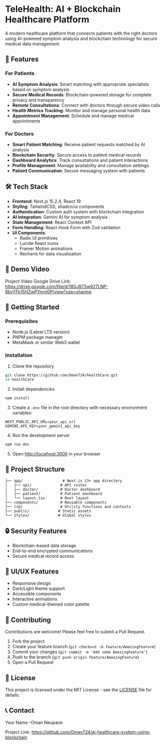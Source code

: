  # TeleHealth: AI + Blockchain Healthcare Platform

A modern healthcare platform that connects patients with the right doctors using AI-powered symptom analysis and blockchain technology for secure medical data management.

## 🌟 Features

### For Patients
- **AI Symptom Analysis**: Smart matching with appropriate specialists based on symptom analysis
- **Secure Medical Records**: Blockchain-powered storage for complete privacy and transparency
- **Remote Consultations**: Connect with doctors through secure video calls
- **Health Metrics Tracking**: Monitor and manage personal health data
- **Appointment Management**: Schedule and manage medical appointments

### For Doctors
- **Smart Patient Matching**: Receive patient requests matched by AI analysis
- **Blockchain Security**: Secure access to patient medical records
- **Dashboard Analytics**: Track consultations and patient interactions
- **Profile Management**: Manage availability and consultation settings
- **Patient Communication**: Secure messaging system with patients

## 🛠️ Tech Stack

- **Frontend**: Next.js 15.2.4, React 19
- **Styling**: TailwindCSS, shadcn/ui components
- **Authentication**: Custom auth system with blockchain integration
- **AI Integration**: Gemini AI for symptom analysis
- **State Management**: React Context API
- **Form Handling**: React Hook Form with Zod validation
- **UI Components**: 
  - Radix UI primitives
  - Lucide React icons
  - Framer Motion animations
  - Recharts for data visualization

## 🚀 Demo Video
Project Video Google Drive Link: <br>
https://drive.google.com/file/d/18GJ873w927LNP-8byYFk15HZwPYmnI0P/view?usp=sharing
## 🚀 Getting Started

### Prerequisites
- Node.js (Latest LTS version)
- PNPM package manager
- MetaMask or similar Web3 wallet

### Installation

1. Clone the repository
```bash
git clone https://github.com/Oman724/healthCare.git
cd healthCare
```

2. Install dependencies
```bash
npm install
```

3. Create a `.env` file in the root directory with necessary environment variables:
```env
NEXT_PUBLIC_API_URL=your_api_url
GEMINI_API_KEY=your_gemini_api_key
```

4. Run the development server
```bash
npm run dev
```

5. Open [http://localhost:3000](http://localhost:3000) in your browser

## 📁 Project Structure

```
├── app/                  # Next.js 13+ app directory
│   ├── api/             # API routes
│   ├── doctor/          # Doctor dashboard
│   ├── patient/         # Patient dashboard
│   └── layout.tsx       # Root layout
├── components/          # Reusable components
├── lib/                 # Utility functions and contexts
├── public/             # Static assets
└── styles/             # Global styles
```

## 🔒 Security Features

- Blockchain-based data storage
- End-to-end encrypted communications
- Secure medical record access

## 🎨 UI/UX Features

- Responsive design
- Dark/Light theme support
- Accessible components
- Interactive animations
- Custom medical-themed color palette

## 🤝 Contributing

Contributions are welcome! Please feel free to submit a Pull Request.

1. Fork the project
2. Create your feature branch (`git checkout -b feature/AmazingFeature`)
3. Commit your changes (`git commit -m 'Add some AmazingFeature'`)
4. Push to the branch (`git push origin feature/AmazingFeature`)
5. Open a Pull Request

## 📄 License

This project is licensed under the MIT License - see the [LICENSE](LICENSE) file for details.

## 📞 Contact

Your Name -Oman Neupane

Project Link: https://github.com/Oman724/ai-healthcare-system-using-blockchain

 
